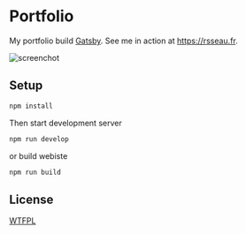 # Portfolio

My portfolio build [Gatsby](https://www.gatsbyjs.com/). See me in action at <https://rsseau.fr>.

![screenchot](./public/screenshot.png)

## Setup

```sh
npm install
```

Then start development server

```sh
npm run develop
```

or build webiste

```sh
npm run build
```

## License

[WTFPL](http://www.wtfpl.net/)
